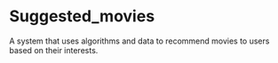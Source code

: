 # Suggested_movies
A system that uses algorithms and data to recommend movies to users based on their interests.
